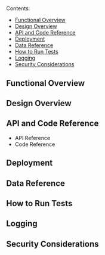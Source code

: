 # <module name>

Contents:
- [Functional Overview](#functional-overview)
- [Design Overview](#design-overview)
- [API and Code Reference](#api-and-code-reference)
- [Deployment](#deployment)
- [Data Reference](#data-reference)
- [How to Run Tests](#how-to-run-tests)
- [Logging](#logging)
- [Security Considerations](#security-considerations)
    

## Functional Overview
<!-- A high level overview of what the component is supposed to do and how it works. We recommend using diagrams to illustrate cross-module interactions and important flows within the same module -->
## Design Overview
<!--- Describe code structure (packages), diagrams to show how this module interacts with other modules, add class diagrams for set of core classes, sequence diagrams that depict core functionalities, design constraints,   --->
## API and Code Reference
- API Reference <!-- Link to [OpenAPI](https://swagger.io/specification/) document which can be viewed with [SwaggerUI](https://swagger.io/tools/swagger-ui/) -->
- Code Reference <!-- Link to auto-generated docs that are extracted from the code, for example, Javadocs -->
## Deployment
<!-- Instructions on how to properly deploy this component. Included are what persistence, caching, file system, network (e.g. port), compute or other system requirements are needed to make it run.-->
## Data Reference
<!-- If the component needs a database or cache, an overview of the required schema or information tree.-->
## How to Run Tests
## Logging
 <!--- Log file name, how to enable and change logging levels for this module --->
## Security Considerations
